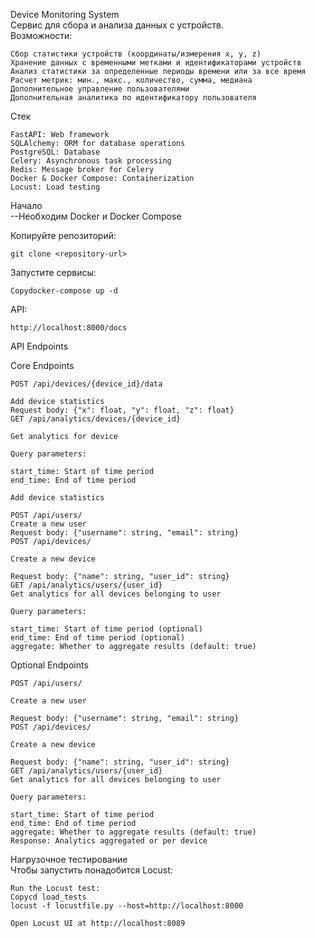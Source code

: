Device Monitoring System \
Сервис для сбора и анализа данных с устройств. \
  Возможности: 
```
Сбор статистики устройств (координаты/измерения x, y, z)
Хранение данных с временными метками и идентификаторами устройств
Анализ статистики за определенные периоды времени или за все время
Расчет метрик: мин., макс., количество, сумма, медиана
Дополнительное управление пользователями
Дополнительная аналитика по идентификатору пользователя
```
Стек 
```
FastAPI: Web framework
SQLAlchemy: ORM for database operations
PostgreSQL: Database 
Celery: Asynchronous task processing 
Redis: Message broker for Celery 
Docker & Docker Compose: Containerization
Locust: Load testing 
```
Начало \
--Необходим Docker и Docker Compose 

Копируйте репозиторий: 
```
git clone <repository-url>

```
Запустите сервисы: 
```
Copydocker-compose up -d
```
API: 
```
http://localhost:8000/docs
```

API Endpoints 

Core Endpoints 
```
POST /api/devices/{device_id}/data

Add device statistics
Request body: {"x": float, "y": float, "z": float}
GET /api/analytics/devices/{device_id}

Get analytics for device

Query parameters:

start_time: Start of time period 
end_time: End of time period 

Add device statistics

POST /api/users/
Create a new user
Request body: {"username": string, "email": string}
POST /api/devices/

Create a new device

Request body: {"name": string, "user_id": string}
GET /api/analytics/users/{user_id}
Get analytics for all devices belonging to user

Query parameters:

start_time: Start of time period (optional)
end_time: End of time period (optional)
aggregate: Whether to aggregate results (default: true)
```
Optional Endpoints 
```
POST /api/users/

Create a new user

Request body: {"username": string, "email": string}
POST /api/devices/

Create a new device

Request body: {"name": string, "user_id": string}
GET /api/analytics/users/{user_id}
Get analytics for all devices belonging to user

Query parameters:

start_time: Start of time period 
end_time: End of time period 
aggregate: Whether to aggregate results (default: true)
Response: Analytics aggregated or per device
```


Нагрузочное тестирование \
Чтобы запустить понадобится Locust: 
```
Run the Locust test:
Copycd load_tests
locust -f locustfile.py --host=http://localhost:8000

Open Locust UI at http://localhost:8089
```
